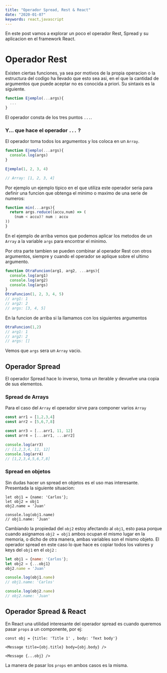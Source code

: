 ```yaml
---
title: "Operador Spread, Rest & React"
date: "2020-01-07"
keywords: react,javascript
---
```


En este post vamos a explorar un poco el operador Rest, Spread y su aplicacion
en el framework React.

# Operador Rest

Existen ciertas funciones, ya sea por motivos de la propia operacion o la
estructura del codigo ha llevado que esto sea asi, en el que la cantidad de
argumentos que puede aceptar no es conocida a priori. Su sintaxis es la
siguiente.

```javascript
function Ejemplo(...args){
  ...
}
```
El operador consta de los tres puntos `...`. 

### Y... que hace el operador `...` ?

El operador toma todos los argumentos y los coloca en un `Array`.

```javascript
function Ejemplo(...args){
  console.log(args)
}

Ejemplo(1, 2, 3, 4)

// Array: [1, 2, 3, 4]

```

Por ejemplo un ejemplo tipico en el que utiliza este operador seria para definir
una funcion que obtenga el minimo o maximo de una serie de numeros:

```javascript
function min(...args){
  return args.reduce((accu,num) => (
    (num < accu)? num : accu
))
}
```
En el ejemplo de arriba vemos que podemos aplicar los metodos de un `Array` a la
variable `args` para encontrar el minimo.

Por otra parte tambien se pueden combinar al operador Rest con otros argumentos,
siempre y cuando el operador se aplique sobre el ultimo argumento.

```javascript
function OtraFuncion(arg1, arg2, ...args){
  console.log(arg1)
  console.log(arg2)
  console.log(args)
}
OtraFuncion(1, 2, 3, 4, 5)
// arg1: 1
// arg2: 2
// args: [3, 4, 5]

```

En la funcion de arriba si la llamamos con los siguientes argumentos
```javascript
OtraFuncion(1,2)
// arg1: 1
// arg2: 2
// args: []

```
Vemos que `args` sera un `Array` vacio.

## Operador Spread
El operador Spread hace lo inverso, toma un iterable y devuelve una copia de sus elementos.

### Spread de Arrays
Para el caso del `Array` el operador sirve para componer varios `Array`
```javascript
const arr1 = [1,2,3,4]
const arr2 = [5,6,7,8]

const arr3 = [...arr1, 11, 12]
const arr4 = [...arr1, ...arr2]

console.log(arr3)
// [1,2,3,4, 11, 12]
console.log(arr4)
// [1,2,3,4,5,6,7,8]
```
### Spread en objetos

Sin dudas hacer un spread en objetos es el uso mas interesante.
Presentada la siguiente situacion:
```javascript{numberLines: true}
let obj1 = {name: 'Carlos'};
let obj2 = obj1
obj2.name = 'Juan'

console.log(obj1.name)
// obj1.name: 'Juan'

```
Cambiando la propiedad del `obj2` estoy afectando al `obj1`, esto pasa porque
cuando asignamos `obj2 = obj1` ambos ocupan el mismo lugar en la memoria, o
dicho de otra manera, ambas variables son el mismo objeto. El operador spread en
este caso lo que hace es copiar todos los valores y keys del `obj1` en el `obj2`
:

```javascript
let obj1 = {name: 'Carlos'};
let obj2 = {...obj1}
obj2.name = 'Juan'

console.log(obj1.name)
// obj1.name: 'Carlos'

console.log(obj2.name)
// obj2.name: 'Juan'
```

## Operador Spread & React
En React una utilidad interesante del operador spread es cuando queremos pasar
`props` a un componente, por ej:

```jsx{numberLines:true}
const obj = {title: 'Title 1' , body: 'Text body'}

<Message title={obj.title} body={obj.body} />

<Message {...obj} />

```

La manera de pasar los `props` en ambos casos es la misma.

